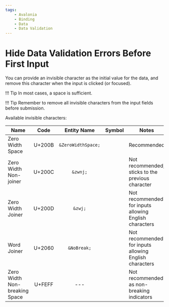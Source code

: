 ```yaml
---
tags:
    - Avalonia
    - Binding
    - Data
    - Data Validation
---
```


# Hide Data Validation Errors Before First Input

You can provide an invisible character as the initial value for the data, and remove this character when the input is clicked (or focused).

!!! Tip
    In most cases, a space is sufficient.

!!! Tip
    Remember to remove all invisible characters from the input fields before submission.

Available invisible characters:

| Name                          |  Code  |    Entity Name     | Symbol | Notes                                                  |
| ----------------------------- | :----: | :----------------: | :----: | ------------------------------------------------------ |
| Zero Width Space              | U+200B | `&ZeroWidthSpace;` |  `​`   | Recommended                                            |
| Zero Width Non-joiner         | U+200C |      `&zwnj;`      |  `‌`   | Not recommended, sticks to the previous character      |
| Zero Width Joiner             | U+200D |      `&zwj;`       |  `‍`   | Not recommended for inputs allowing English characters |
| Word Joiner                   | U+2060 |    `&NoBreak;`     |  `⁠`   | Not recommended for inputs allowing English characters |
| Zero Width Non-breaking Space | U+FEFF |        ---         |  `﻿`   | Not recommended as non-breaking indicators             |
